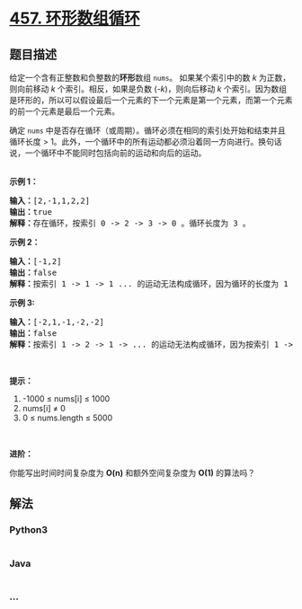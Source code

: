 # [457. 环形数组循环](https://leetcode-cn.com/problems/circular-array-loop)

## 题目描述
<!-- 这里写题目描述 -->
<p>给定一个含有正整数和负整数的<strong>环形</strong>数组&nbsp;<code>nums</code>。 如果某个索引中的数 <em>k</em>&nbsp;为正数，则向前移动 <em>k</em>&nbsp;个索引。相反，如果是负数 (<em>-k</em>)，则向后移动 <em>k</em>&nbsp;个索引。因为数组是环形的，所以可以假设最后一个元素的下一个元素是第一个元素，而第一个元素的前一个元素是最后一个元素。</p>

<p>确定 <code>nums</code>&nbsp;中是否存在循环（或周期）。循环必须在相同的索引处开始和结束并且循环长度 &gt; 1。此外，一个循环中的所有运动都必须沿着同一方向进行。换句话说，一个循环中不能同时包括向前的运动和向后的运动。<br>
&nbsp;</p>

<p><strong>示例 1：</strong></p>

<pre><strong>输入：</strong>[2,-1,1,2,2]
<strong>输出：</strong>true
<strong>解释：</strong>存在循环，按索引 0 -&gt; 2 -&gt; 3 -&gt; 0 。循环长度为 3 。
</pre>

<p><strong>示例 2：</strong></p>

<pre><strong>输入：</strong>[-1,2]
<strong>输出：</strong>false
<strong>解释：</strong>按索引 1 -&gt; 1 -&gt; 1 ... 的运动无法构成循环，因为循环的长度为 1 。根据定义，循环的长度必须大于 1 。
</pre>

<p><strong>示例 3:</strong></p>

<pre><strong>输入：</strong>[-2,1,-1,-2,-2]
<strong>输出：</strong>false
<strong>解释：</strong>按索引 1 -&gt; 2 -&gt; 1 -&gt; ... 的运动无法构成循环，因为按索引 1 -&gt; 2 的运动是向前的运动，而按索引 2 -&gt; 1 的运动是向后的运动。一个循环中的所有运动都必须沿着同一方向进行。</pre>

<p>&nbsp;</p>

<p><strong>提示：</strong></p>

<ol>
	<li>-1000 &le;&nbsp;nums[i] &le;&nbsp;1000</li>
	<li>nums[i] &ne;&nbsp;0</li>
	<li>0 &le;&nbsp;nums.length &le; 5000</li>
</ol>

<p>&nbsp;</p>

<p><strong>进阶：</strong></p>

<p>你能写出时间时间复杂度为 <strong>O(n)</strong>&nbsp;和额外空间复杂度为 <strong>O(1)</strong> 的算法吗？</p>



## 解法
<!-- 这里可写通用的实现逻辑 -->


<!-- tabs:start -->

### **Python3**
<!-- 这里可写当前语言的特殊实现逻辑 -->

```python

```

### **Java**
<!-- 这里可写当前语言的特殊实现逻辑 -->

```java

```

### **...**
```

```

<!-- tabs:end -->